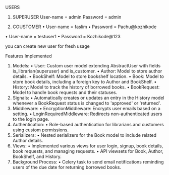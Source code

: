 USERS
1.	SUPERUSER
    User-name = admin
    Password = admin

2.	COUSTOMER
•	User-name = faslim
•	Password = Pachu@kozhikode

•	User-name = testuser1
•	Password = Kozhikode@123

   you can create new user for fresh usage 
    
Features Implemented
1.	Models:
•	User: Custom user model extending AbstractUser with fields is_librarian(superuser) and is_customer.
•	Author: Model to store author details.
•	BookShelf: Model to store bookshelf location.
•	Book: Model to store book details, including a foreign key to Author and BookShelf.
•	History: Model to track the history of borrowed books.
•	BookRequest: Model to handle book requests and their statuses.
2.	Signals:
•	Automatically creates or updates an entry in the History model whenever a BookRequest status is changed to 'approved' or 'returned'.
3.	Middleware:
•	EncryptionMiddleware: Encrypts user emails based on a setting.
•	LoginRequiredMiddleware: Redirects non-authenticated users to the login page.
4.	Authentication:
•	Role-based authentication for librarians and customers using custom permissions.
5.	Serializers:
•	Nested serializers for the Book model to include related Author details.
6.	Views:
•	Implemented various views for user login, signup, book details, book requests, and managing requests.
•	API viewsets for Book, Author, BookShelf, and History.
7.	Background Process:
•	Celery task to send email notifications reminding users of the due date for returning borrowed books.


